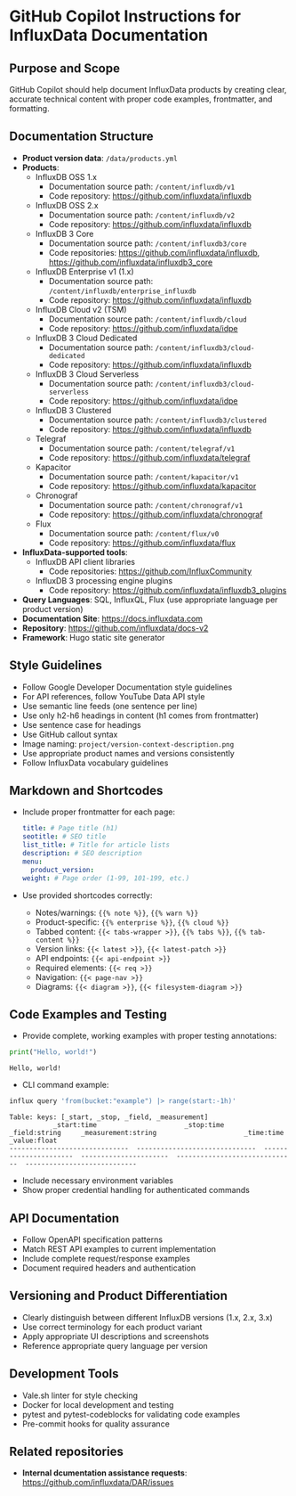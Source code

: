 # GitHub Copilot Instructions for InfluxData Documentation

## Purpose and Scope

GitHub Copilot should help document InfluxData products by creating clear, accurate technical content with proper code examples, frontmatter, and formatting.

## Documentation Structure

- **Product version data**: `/data/products.yml`
- **Products**:
  - InfluxDB OSS 1.x
    - Documentation source path: `/content/influxdb/v1`
    - Code repository: https://github.com/influxdata/influxdb
  - InfluxDB OSS 2.x
    - Documentation source path: `/content/influxdb/v2`
    - Code repository: https://github.com/influxdata/influxdb
  - InfluxDB 3 Core
    - Documentation source path: `/content/influxdb3/core`
    - Code repositories: https://github.com/influxdata/influxdb, https://github.com/influxdata/influxdb3_core
  - InfluxDB Enterprise v1 (1.x)
    - Documentation source path: `/content/influxdb/enterprise_influxdb`
    - Code repository: https://github.com/influxdata/influxdb
  - InfluxDB Cloud v2 (TSM)
    - Documentation source path: `/content/influxdb/cloud`
    - Code repository: https://github.com/influxdata/idpe
  - InfluxDB 3 Cloud Dedicated
    - Documentation source path: `/content/influxdb3/cloud-dedicated`
    - Code repository: https://github.com/influxdata/influxdb
  - InfluxDB 3 Cloud Serverless
    - Documentation source path: `/content/influxdb3/cloud-serverless`
    - Code repository: https://github.com/influxdata/idpe
  - InfluxDB 3 Clustered
    - Documentation source path: `/content/influxdb3/clustered`
    - Code repository: https://github.com/influxdata/influxdb
  - Telegraf
    - Documentation source path: `/content/telegraf/v1`
    - Code repository: https://github.com/influxdata/telegraf
  - Kapacitor
    - Documentation source path: `/content/kapacitor/v1`
    - Code repository: https://github.com/influxdata/kapacitor
  - Chronograf
    - Documentation source path: `/content/chronograf/v1`
    - Code repository: https://github.com/influxdata/chronograf
  - Flux
    - Documentation source path: `/content/flux/v0`
    - Code repository: https://github.com/influxdata/flux
- **InfluxData-supported tools**:
  - InfluxDB API client libraries
    - Code repositories: https://github.com/InfluxCommunity
  - InfluxDB 3 processing engine plugins
    - Code repository: https://github.com/influxdata/influxdb3_plugins
- **Query Languages**: SQL, InfluxQL, Flux (use appropriate language per product version)
- **Documentation Site**: https://docs.influxdata.com
- **Repository**: https://github.com/influxdata/docs-v2
- **Framework**: Hugo static site generator

## Style Guidelines

- Follow Google Developer Documentation style guidelines
- For API references, follow YouTube Data API style
- Use semantic line feeds (one sentence per line)
- Use only h2-h6 headings in content (h1 comes from frontmatter)
- Use sentence case for headings
- Use GitHub callout syntax
- Image naming: `project/version-context-description.png`
- Use appropriate product names and versions consistently
- Follow InfluxData vocabulary guidelines

## Markdown and Shortcodes

- Include proper frontmatter for each page:

  ```yaml
  title: # Page title (h1)
  seotitle: # SEO title
  list_title: # Title for article lists
  description: # SEO description
  menu:
    product_version:
  weight: # Page order (1-99, 101-199, etc.)
  ```

- Use provided shortcodes correctly:
  - Notes/warnings: `{{% note %}}`, `{{% warn %}}`
  - Product-specific: `{{% enterprise %}}`, `{{% cloud %}}`
  - Tabbed content: `{{< tabs-wrapper >}}`, `{{% tabs %}}`, `{{% tab-content %}}`
  - Version links: `{{< latest >}}`, `{{< latest-patch >}}`
  - API endpoints: `{{< api-endpoint >}}`
  - Required elements: `{{< req >}}`
  - Navigation: `{{< page-nav >}}`
  - Diagrams: `{{< diagram >}}`, `{{< filesystem-diagram >}}`

## Code Examples and Testing

- Provide complete, working examples with proper testing annotations:

```python
print("Hello, world!")
```

<!--pytest-codeblocks:expected-output-->

```
Hello, world!
```

- CLI command example:

```sh
influx query 'from(bucket:"example") |> range(start:-1h)'
```

<!--pytest-codeblocks:expected-output-->

```
Table: keys: [_start, _stop, _field, _measurement]
           _start:time                      _stop:time           _field:string     _measurement:string                      _time:time                  _value:float
------------------------------  ------------------------------  ----------------------  ----------------------  ------------------------------  ----------------------------
```

- Include necessary environment variables
- Show proper credential handling for authenticated commands

## API Documentation

- Follow OpenAPI specification patterns
- Match REST API examples to current implementation
- Include complete request/response examples
- Document required headers and authentication

## Versioning and Product Differentiation

- Clearly distinguish between different InfluxDB versions (1.x, 2.x, 3.x)
- Use correct terminology for each product variant
- Apply appropriate UI descriptions and screenshots
- Reference appropriate query language per version

## Development Tools

- Vale.sh linter for style checking
- Docker for local development and testing
- pytest and pytest-codeblocks for validating code examples
- Pre-commit hooks for quality assurance

## Related repositories

- **Internal dcumentation assistance requests**: https://github.com/influxdata/DAR/issues
